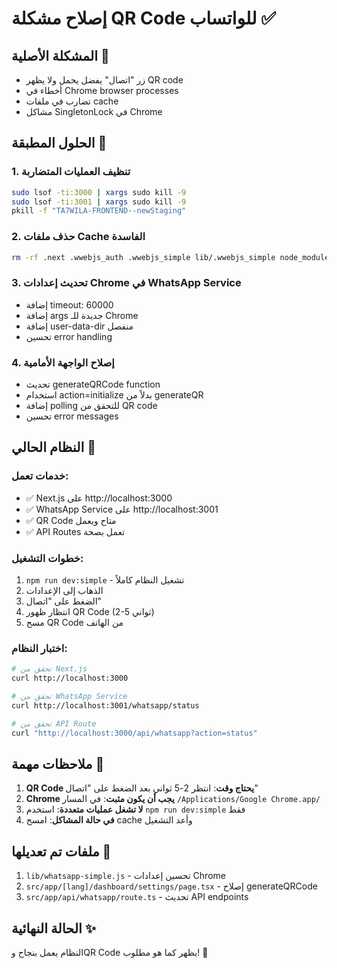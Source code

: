 # إصلاح مشكلة QR Code للواتساب ✅

## المشكلة الأصلية 🚨
- زر "اتصال" يفضل يحمل ولا يظهر QR code
- أخطاء في Chrome browser processes
- تضارب في ملفات cache
- مشاكل SingletonLock في Chrome

## الحلول المطبقة 🔧

### 1. تنظيف العمليات المتضاربة
```bash
sudo lsof -ti:3000 | xargs sudo kill -9
sudo lsof -ti:3001 | xargs sudo kill -9
pkill -f "TA7WILA-FRONTEND--newStaging"
```

### 2. حذف ملفات Cache الفاسدة
```bash
rm -rf .next .wwebjs_auth .wwebjs_simple lib/.wwebjs_simple node_modules/.cache
```

### 3. تحديث إعدادات Chrome في WhatsApp Service
- إضافة timeout: 60000
- إضافة args جديدة للـ Chrome
- إضافة user-data-dir منفصل
- تحسين error handling

### 4. إصلاح الواجهة الأمامية
- تحديث generateQRCode function
- استخدام action=initialize بدلاً من generateQR
- إضافة polling للتحقق من QR code
- تحسين error messages

## النظام الحالي 🎯

### خدمات تعمل:
- ✅ Next.js على http://localhost:3000
- ✅ WhatsApp Service على http://localhost:3001
- ✅ QR Code متاح ويعمل
- ✅ API Routes تعمل بصحة

### خطوات التشغيل:
1. `npm run dev:simple` - تشغيل النظام كاملاً
2. الذهاب إلى الإعدادات
3. الضغط على "اتصال"
4. انتظار ظهور QR Code (2-5 ثواني)
5. مسح QR Code من الهاتف

### اختبار النظام:
```bash
# تحقق من Next.js
curl http://localhost:3000

# تحقق من WhatsApp Service
curl http://localhost:3001/whatsapp/status

# تحقق من API Route
curl "http://localhost:3000/api/whatsapp?action=status"
```

## ملاحظات مهمة 📝

1. **QR Code يحتاج وقت**: انتظر 2-5 ثواني بعد الضغط على "اتصال"
2. **Chrome يجب أن يكون مثبت**: في المسار `/Applications/Google Chrome.app/`
3. **لا تشغل عمليات متعددة**: استخدم `npm run dev:simple` فقط
4. **في حالة المشاكل**: امسح cache وأعد التشغيل

## ملفات تم تعديلها 📁

1. `lib/whatsapp-simple.js` - تحسين إعدادات Chrome
2. `src/app/[lang]/dashboard/settings/page.tsx` - إصلاح generateQRCode
3. `src/app/api/whatsapp/route.ts` - تحديث API endpoints

## الحالة النهائية ✨
النظام يعمل بنجاح وQR Code يظهر كما هو مطلوب! 🎉 
 